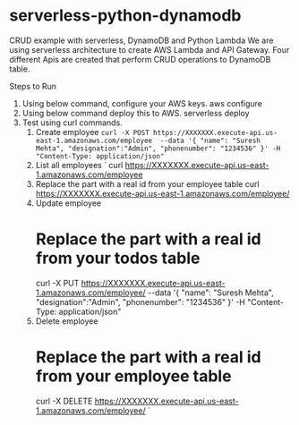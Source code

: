 # serverless-python-dynamodb
CRUD example with serverless, DynamoDB and Python Lambda
We are using serverless architecture to create AWS Lambda and API Gateway. 
Four different Apis are created that perform CRUD operations to DynamoDB table.

Steps to Run 
1. Using below command, configure your AWS keys.
   aws configure
2. Using below command deploy this to AWS.
    serverless deploy
3. Test using curl commands.
    1. Create employee 
   `curl -X POST https://XXXXXXX.execute-api.us-east-1.amazonaws.com/employee 
    --data '{
    "name": "Suresh Mehta",
    "designation":"Admin",
    "phonenumber": "1234536"
     }' -H "Content-Type: application/json"`
    2. List all employees
`       curl https://XXXXXXX.execute-api.us-east-1.amazonaws.com/employee
    3. Replace the <id> part with a real id from your employee table
         curl https://XXXXXXX.execute-api.us-east-1.amazonaws.com/employee/<id>
    4. Update employee 
        # Replace the <id> part with a real id from your todos table
        curl -X PUT https://XXXXXXX.execute-api.us-east-1.amazonaws.com/employee/<id> --data '{
       "name": "Suresh Mehta",
       "designation":"Admin",
        "phonenumber": "1234536"
       }' -H "Content-Type: application/json"
    5. Delete employee
        # Replace the <id> part with a real id from your employee table
        curl -X DELETE https://XXXXXXX.execute-api.us-east-1.amazonaws.com/employee/<id>
`

